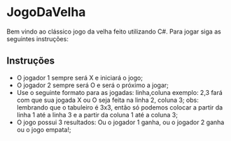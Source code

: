 # JogoDaVelha

Bem vindo ao clássico jogo da velha feito utilizando C#. Para jogar siga as seguintes instruções:

## Instruções
- O jogador 1 sempre será X e iniciará o jogo;
- O jogador 2 sempre será O e será o próximo a jogar;
- Use o seguinte formato para as jogadas: linha,coluna
exemplo: 2,3 fará com que sua jogada X ou O seja feita na linha 2, coluna 3;
obs: lembrando que o tabuleiro é 3x3, então só podemos colocar a partir da linha 1 até a linha 3 e a partir da coluna 1 até a coluna 3;
- O jogo possui 3 resultados: Ou o jogador 1 ganha, ou o jogador 2 ganha ou o jogo empata!;

